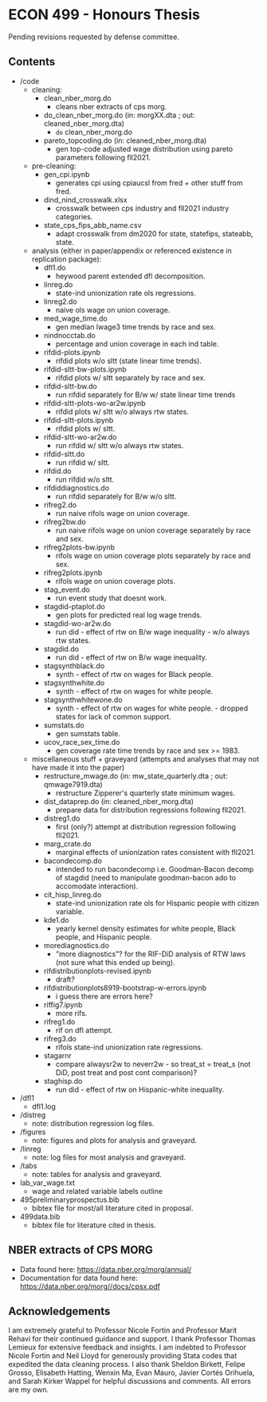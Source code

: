 # ECON 499 - Honours Thesis
Pending revisions requested by defense committee.
## Contents
- /code
  - cleaning:
    - clean_nber_morg.do 
      - cleans nber extracts of cps morg.
    - do_clean_nber_morg.do (in: morgXX.dta ; out: cleaned_nber_morg.dta)
      - `do` clean_nber_morg.do 
    - pareto_topcoding.do (in: cleaned_nber_morg.dta)
      - gen top-code adjusted wage distribution using pareto parameters following fll2021.
  - pre-cleaning:
    - gen_cpi.ipynb
      - generates cpi using cpiaucsl from fred + other stuff from fred.
    - dind_nind_crosswalk.xlsx
      - crosswalk between cps industry and fll2021 industry categories.
    - state_cps_fips_abb_name.csv
      - adapt crosswalk from dm2020 for state, statefips, stateabb, state.
  - analysis (either in paper/appendix or referenced existence in replication package):
    - dfl1.do
      - heywood parent extended dfl decomposition.
    - linreg.do
      - state-ind unionization rate ols regressions.
    - linreg2.do
      - naive ols wage on union coverage.
    - med_wage_time.do
      - gen median lwage3 time trends by race and sex.
    - nindnocctab.do
      - percentage and union coverage in each ind table.
    - rifdid-plots.ipynb
      - rifdid plots w/o sltt (state linear time trends).
    - rifdid-sltt-bw-plots.ipynb
      - rifdid plots w/ sltt separately by race and sex.
    - rifdid-sltt-bw.do
      - run rifdid separately for B/w w/ state linear time trends
    - rifdid-sltt-plots-wo-ar2w.ipynb
      - rifdid plots w/ sltt w/o always rtw states.
    - rifdid-sltt-plots.ipynb
      - rifdid plots w/ sltt.
    - rifdid-sltt-wo-ar2w.do
      - run rifdid w/ sltt w/o always rtw states.
    - rifdid-sltt.do
      - run rifdid w/ sltt.
    - rifdid.do
      - run rifdid w/o sltt.
    - rifdiddiagnostics.do
      - run rifdid separately for B/w w/o sltt.
    - rifreg2.do
      - run naive rifols wage on union coverage.
    - rifreg2bw.do
      - run naive rifols wage on union coverage separately by race and sex.
    - rifreg2plots-bw.ipynb
      - rifols wage on union coverage plots separately by race and sex.
    - rifreg2plots.ipynb
      - rifols wage on union coverage plots.
    - stag_event.do
      - run event study that doesnt work.
    - stagdid-ptaplot.do
      - gen plots for predicted real log wage trends.
    - stagdid-wo-ar2w.do
      - run did - effect of rtw on B/w wage inequality - w/o always rtw states.
    - stagdid.do
      - run did - effect of rtw on B/w wage inequality.
    - stagsynthblack.do
      - synth - effect of rtw on wages for Black people.
    - stagsynthwhite.do
      - synth - effect of rtw on wages for white people.
    - stagsynthwhitewone.do
      - synth - effect of rtw on wages for white people. - dropped states for lack of common support.
    - sumstats.do
      - gen sumstats table.
    - ucov_race_sex_time.do
      - gen coverage rate time trends by race and sex >= 1983.
  - miscellaneous stuff + graveyard (attempts and analyses that may not have made it into the paper)
    - restructure_mwage.do (in: mw_state_quarterly.dta ; out: qmwage7919.dta)
      - restructure Zipperer's quarterly state minimum wages. 
    - dist_dataprep.do (in: cleaned_nber_morg.dta)
      - prepare data for distribution regressions following fll2021.
    - distreg1.do
      - first (only?) attempt at distribution regression following fll2021.
    - marg_crate.do
      - marginal effects of unionization rates consistent with fll2021.
    - bacondecomp.do
      - intended to run bacondecomp i.e. Goodman-Bacon decomp of stagdid (need to manipulate goodman-bacon ado to accomodate interaction).
    - cit_hisp_linreg.do
      - state-ind unionization rate ols for Hispanic people with citizen variable.
    - kde1.do
      - yearly kernel density estimates for white people, Black people, and Hispanic people.
    - morediagnostics.do
      - "more diagnostics"? for the RIF-DiD analysis of RTW laws (not sure what this ended up being).
    - rifdistributionplots-revised.ipynb
      - draft?
    - rifdistributionplots8919-bootstrap-w-errors.ipynb
      - i guess there are errors here?
    - riffig7.ipynb
      - more rifs.
    - rifreg1.do
      - rif on dfl attempt.
    - rifreg3.do
      - rifols state-ind unionization rate regressions.
    - stagarnr
      - compare alwaysr2w to neverr2w - so treat_st = treat_s (not DiD, post treat and post cont comparison)?
    - staghisp.do
      - run did - effect of rtw on Hispanic-white inequality.
- /dfl1
  - dfl1.log
- /distreg
  - note: distribution regression log files.
- /figures
  - note: figures and plots for analysis and graveyard.
- /linreg
  - note: log files for most analysis and graveyard.
- /tabs
  - note: tables for analysis and graveyard.
- lab_var_wage.txt
  - wage and related variable labels outline
- 495preliminaryprospectus.bib
  - bibtex file for most/all literature cited in proposal.
- 499data.bib
  - bibtex file for literature cited in thesis.
## NBER extracts of CPS MORG
- Data found here: https://data.nber.org/morg/annual/
- Documentation for data found here: https://data.nber.org/morg//docs/cpsx.pdf
## Acknowledgements
I am extremely grateful to Professor Nicole Fortin and Professor Marit Rehavi for their continued guidance and support. I thank Professor Thomas Lemieux for extensive feedback and insights. I am indebted to Professor Nicole Fortin and Neil Lloyd for generously providing Stata codes that expedited the data cleaning process. I also thank Sheldon Birkett, Felipe Grosso, Elisabeth Hatting, Wenxin Ma, Evan Mauro, Javier Cort&eacute;s Orihuela, and Sarah Kirker Wappel for helpful discussions and comments. All errors are my own.
